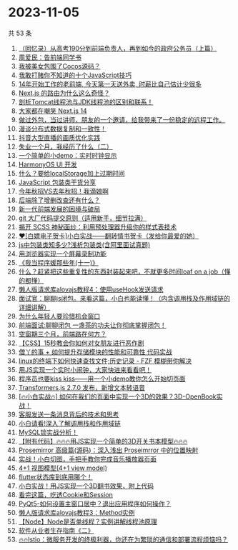 # 2023-11-05

共 53 条

<!-- BEGIN JUEJIN -->
<!-- 最后更新时间 2023-11-05 02:06:47 +0800 -->
1. [（回忆录）从高考190分到前端负责人，再到如今的政府公务员（上篇）](https://juejin.cn/post/7296692047418523658)
1. [周爱民：告前端同学书](https://juejin.cn/post/7290751135903236137)
1. [我被美女包围了Cocos源码？](https://juejin.cn/post/7296345202238717992)
1. [我敢打赌你不知道的十个JavaScript技巧](https://juejin.cn/post/7296755101622878248)
1. [14年开始工作的老前端, 今天第一天送外卖, 时薪比自己估计少很多](https://juejin.cn/post/7296317316207525899)
1. [Next.js 的路由为什么这么奇怪？](https://juejin.cn/post/7296330137284788275)
1. [剖析Tomcat线程池与JDK线程池的区别和联系！](https://juejin.cn/post/7296658371213115433)
1. [大家都在嘲笑 Next.js 14](https://juejin.cn/post/7297049953229766690)
1. [做过外包，当过讲师，朋友的一个邀请，给我带来了一份稳定的远程工作。](https://juejin.cn/post/7296775261005774887)
1. [漫谈分布式数据复制和一致性！](https://juejin.cn/post/7297024168603942948)
1. [抖音大型直播的画质优化实践](https://juejin.cn/post/7296692742876413963)
1. [失业一个月，我经历了什么（二）](https://juejin.cn/post/7296845454367883316)
1. [一个简单的小demo：实时时钟显示](https://juejin.cn/post/7296340162506031140)
1. [HarmonyOS UI 开发](https://juejin.cn/post/7296330137284722739)
1. [什么？要给localStorage加上过期时间](https://juejin.cn/post/7296414016326713355)
1. [JavaScript 包装类干货分享](https://juejin.cn/post/7297028358860455962)
1. [今年秋招VS去年秋招！我滴娘啊](https://juejin.cn/post/7296513628332883980)
1. [后端除了增删改查还有什么？](https://juejin.cn/post/7296830644113440803)
1. [新一代前端发展的困境与破局](https://juejin.cn/post/7297043563392565287)
1. [git 大厂代码提交原则（适用新手，细节拉满）](https://juejin.cn/post/7296801242793033754)
1. [揭开 SCSS 神秘面纱：利用预处理器升级你的样式表技术](https://juejin.cn/post/7296692047418507274)
1. [❤[白嫖电子贺卡]小白实战——翻转情书贺卡（发给你最爱的她）](https://juejin.cn/post/7296468133908201481)
1. [js中包装类知多少?浅析包装类(含阿里面试真题)](https://juejin.cn/post/7296763284648525878)
1. [用浏览器实现一个屏幕录制功能](https://juejin.cn/post/7296756504912183311)
1. [《我当程序媛那些年(十一)》](https://juejin.cn/post/7297044626099650569)
1. [什么？赶紧把这些重复性的东西封装起来吧，不就更多时间loaf on a job（懂的都懂）](https://juejin.cn/post/7296414016326238219)
1. [懒人版请求库alovajs教程4：使用useHook发送请求](https://juejin.cn/post/7297061712338468890)
1. [面试官：聊聊js闭包。来看这篇，小白也能读懂！（内含调用栈及作用域链的详细讲解）](https://juejin.cn/post/7296830644113522723)
1. [为什么年轻人要珍惜机会窗口](https://juejin.cn/post/7296865632166805513)
1. [前端面试:聊聊闭包  一盏茶的功夫让你彻底掌握闭包！](https://juejin.cn/post/7297101248062144550)
1. [空窗期三个月，前端路在何方？](https://juejin.cn/post/7297094079116279819)
1. [【CSS】15秒教会你如何对女朋友进行恶作剧](https://juejin.cn/post/7297093747703283763)
1. [僧丫的事 + 如何提升存储模块的性能和可靠性 代码实战](https://juejin.cn/post/7296468133908463625)
1. [linux的终端下如何快速查找文件;历史记录 - FZF 模糊带你解决](https://juejin.cn/post/7296324385623277622)
1. [用JS实现一个实时小闹钟，大家快进来看看吧！](https://juejin.cn/post/7297141452340871219)
1. [程序员也要kiss kiss——用一个小demo教你怎么开始切页面](https://juejin.cn/post/7296801242793230362)
1. [Transformers.js 2.7.0 发布，新增文本转语音](https://juejin.cn/post/7296754045863444495)
1. [[🔥小白实战🔥] 如何在我们的页面中实现一个3D的效果？3D-OpenBook实战！](https://juejin.cn/post/7296373915542224930)
1. [客服发送一条消息背后的技术和思考](https://juejin.cn/post/7296324385622327350)
1. [小白请看!深入了解调用栈和作用域链](https://juejin.cn/post/7297028358859735066)
1. [MySQL锁实战分析！](https://juejin.cn/post/7297141452340690995)
1. [【附有代码】🔥🔥🔥用JS实现一个简单的3D开关书本模型🔥🔥🔥](https://juejin.cn/post/7296754422749888512)
1. [Prosemirror 高级篇(源码)：深入浅出 Proseimrror 中的位置映射](https://juejin.cn/post/7296513628331982860)
1. [实战！小白切图，手把手教你完成音乐播放器页面](https://juejin.cn/post/7296442264447418420)
1. [4+1 视图模型(4+1 view model)](https://juejin.cn/post/7296703158797582387)
1. [flutter状态库到底用哪个！](https://juejin.cn/post/7296286286154776595)
1. [小白实战！用JS实现一个3D翻书效果，附上代码](https://juejin.cn/post/7296754689299234866)
1. [看完这篇，吃透Cookie和Session](https://juejin.cn/post/7296310713772671028)
1. [PyQt5-如何设置主窗口居中？退出应用程序如何操作？](https://juejin.cn/post/7296754045863493647)
1. [懒人版请求库alovajs教程3：Method实例](https://juejin.cn/post/7296672743617331250)
1. [【Node】Node是否单线程？实例讲解线程池原理](https://juejin.cn/post/7296317316207214603)
1. [软件从业者生存指南《二》](https://juejin.cn/post/7296345202238505000)
1. [🔥🔥Istio：微服务开发的终极利器，你还在为繁琐的通信和部署流程烦恼吗？](https://juejin.cn/post/7296335548770959399)
<!-- END JUEJIN -->